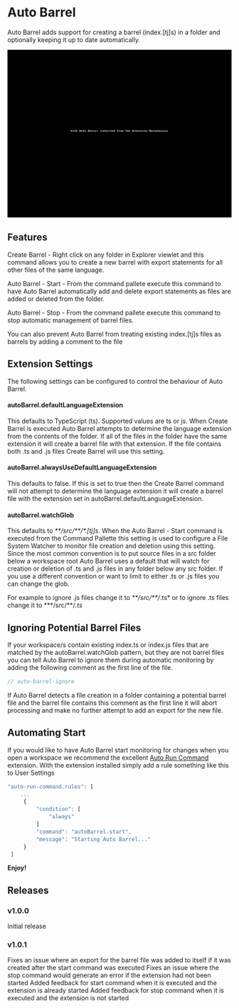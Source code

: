 # Auto Barrel

Auto Barrel adds support for creating a barrel (index.[tj]s) in a folder and optionally keeping it up to date automatically.

![install and work](images/auto-barrel.gif)

## Features

Create Barrel - Right click on any folder in Explorer viewlet and this command allows you to create a new barrel with export statements for all other files of the same language.

Auto Barrel - Start - From the command pallete execute this command to have Auto Barrel automatically add and delete export statements as files are added or deleted from the folder.

Auto Barrel - Stop - From the command pallete execute this command to stop automatic management of barrel files.

You can also prevent Auto Barrel from treating existing index.[tj]s files as barrels by adding a comment to the file

## Extension Settings

The following settings can be configured to control the behaviour of Auto Barrel.

#### autoBarrel.defaultLanguageExtension

This defaults to TypeScript (ts). Supported values are ts or js. When Create Barrel is executed Auto Barrel attempts to determine the language extension from the contents of the folder. If all of the files in the folder have the same extension it will create a barrel file with that extension. If the file contains both .ts and .js files Create Barrel will use this setting.

#### autoBarrel.alwaysUseDefaultLanguageExtension

This defaults to false. If this is set to true then the Create Barrel command will not attempt to determine the language extension it will create a barrel file with the extension set in autoBarrel.defaultLanguageExtension.

#### autoBarrel.watchGlob

This defaults to _\*\*\/src\/\*\*\/\*.[tj]s_. When the Auto Barrel - Start command is executed from the Command Pallette this setting is used to configure a File System Watcher to monitor file creation and deletion using this setting. Since the most common convention is to put source files in a src folder below a workspace root Auto Barrel uses a default that will watch for creation or deletion of .ts and .js files in any folder below any src folder. If you use a different convention or want to limit to either .ts or .js files you can change the glob.

For example to ignore .js files change it to _\*\*\/src\/\*\*\/_.ts* or to ignore .ts files change it to *\*\*\/src\/\*\*\/_.ts_

## Ignoring Potential Barrel Files

If your workspace/s contain existing index.ts or index.js files that are matched by the autoBarrel.watchGlob pattern, but they are not barrel files you can tell Auto Barrel to ignore them during automatic monitoring by adding the following comment as the first line of the file.

```javascript
// auto-barrel-ignore
```

If Auto Barrel detects a file creation in a folder containing a potential barrel file and the barrel file contains this comment as the first line it will abort processing and make no further attempt to add an export for the new file.

## Automating Start

If you would like to have Auto Barrel start monitoring for changes when you open a workspace we recommend the excellent [Auto Run Command](https://marketplace.visualstudio.com/items?itemName=gabrielgrinberg.auto-run-command#overview) extension. With the extension installed simply add a rule something like this to User Settings

```javascript
"auto-run-command.rules": [
    ...
     {
         "condition": [
             "always"
         ]
         "command": "autoBarrel.start",
         "message": "Starting Auto Barrel..."
     }
 ]
```

**Enjoy!**

## Releases

### v1.0.0

Initial release

### v1.0.1

Fixes an issue where an export for the barrel file was added to itself if it was created after the start command was executed
Fixes an issue where the stop command would generate an error if the extension had not been started
Added feedback for start command when it is executed and the extension is already started
Added feedback for stop command when it is executed and the extension is not started
